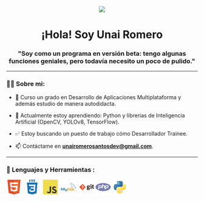 <div id="header" align="center">
    <img src="https://media.giphy.com/media/v1.Y2lkPTc5MGI3NjExNXd2ZTJoMm5tcXpjcWhvbmw2ajhzZWxpODF2NXMza3VuZDV0cTBxMCZlcD12MV9pbnRlcm5hbF9naWZfYnlfaWQmY3Q9Zw/SwImQhtiNA7io/giphy.gif" width="200" />
    <h1 align="center">¡Hola! Soy Unai Romero</h1>
    <h3 align="center">"Soy como un programa en versión beta: tengo algunas funciones geniales, pero todavía necesito un poco de pulido."</h3>
</div>

---

### 👨‍💻 Sobre mi:

- 📝 Curso un grado en Desarrollo de Aplicaciones Multiplataforma y además estudio de manera autodidacta.

- 🌱 Actualmente estoy aprendiendo: Python y librerias de Inteligencia Artificial (OpenCV, YOLOv8, TensorFlow).

- ✅ Estoy buscando un puesto de trabajo cómo Desarrollador Trainee.

- 📫 Contáctame en **unairomerosantosdev@gmail.com**.

---

<div align="left">
    <h3>🔨 Lenguajes y Herramientas :</h3>
    <div>
        <img src="https://github.com/devicons/devicon/blob/master/icons/html5/html5-original.svg" title="HTML5" alt="HTML" width="40" height="40"/>&nbsp;
        <img src="https://github.com/devicons/devicon/blob/master/icons/css3/css3-plain-wordmark.svg"  title="CSS3" alt="CSS" width="40" height="40"/>&nbsp;
        <img src="https://github.com/devicons/devicon/blob/master/icons/javascript/javascript-original.svg" title="JavaScript" alt="JavaScript" width="40" height="40"/>&nbsp;
        <img src="https://github.com/devicons/devicon/blob/master/icons/mysql/mysql-original-wordmark.svg" title="MySQL"  alt="MySQL" width="40" height="40"/>&nbsp;
        <img src="https://github.com/devicons/devicon/blob/master/icons/git/git-original-wordmark.svg" title="Git" **alt="Git" width="40" height="40"/>
        <img src="https://github.com/devicons/devicon/blob/master/icons/php/php-plain.svg" title="Git" **alt="Git" width="40" height="40"/>
        <img src="https://github.com/devicons/devicon/blob/master/icons/python/python-original.svg" title="Git" **alt="Git" width="40" height="40"/>
      </div>
</div>
